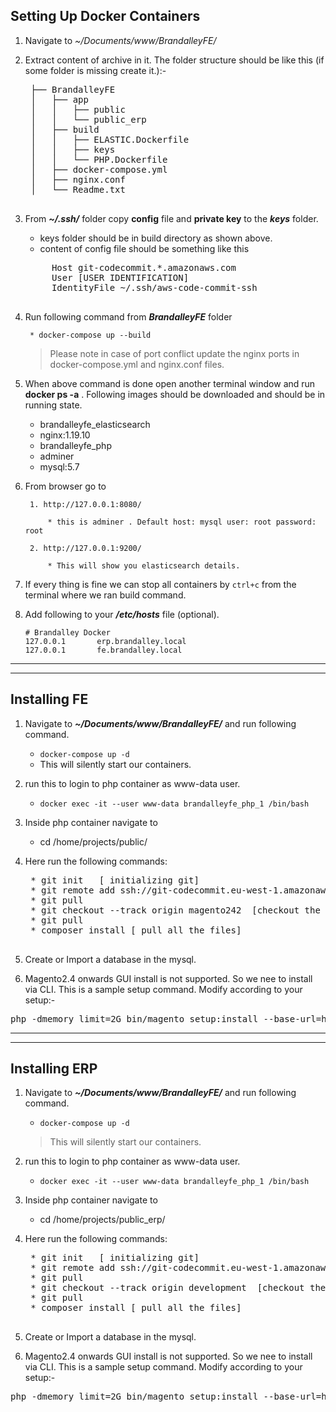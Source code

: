 
## Setting Up Docker Containers

1. Navigate to _~/Documents/www/BrandalleyFE/_

2. Extract content of archive in it. The folder structure should be like this (if some folder is missing create it.):-
    <pre>
    ├── BrandalleyFE
    │   ├── app
    │   │   ├── public
    │   │   └── public_erp
    │   ├── build
    │   │   ├── ELASTIC.Dockerfile
    │   │   ├── keys
    │   │   └── PHP.Dockerfile
    │   ├── docker-compose.yml
    │   ├── nginx.conf
    │   └── Readme.txt
    </pre>

3. From **_~/.ssh/_**  folder copy **config** file and **private key** to the **_keys_** folder. 
    * keys folder should be in build directory as shown above.
    * content of config file should be something like this
    <pre>
        Host git-codecommit.*.amazonaws.com
        User [USER IDENTIFICATION]
        IdentityFile ~/.ssh/aws-code-commit-ssh
    </pre>

4. Run following command from **_BrandalleyFE_** folder

        * docker-compose up --build

    > Please note in case of port conflict update the nginx ports in docker-compose.yml and nginx.conf files.

5. When above command is done open another terminal window and run **docker ps -a** . Following images should be downloaded and should be in running state.

    * brandalleyfe_elasticsearch
    * nginx:1.19.10             
    * brandalleyfe_php          
    * adminer                   
    * mysql:5.7

6. From browser go to 

        1. http://127.0.0.1:8080/ 

            * this is adminer . Default host: mysql user: root password: root
        
        2. http://127.0.0.1:9200/

            * This will show you elasticsearch details.

7. If every thing is fine we can stop all containers by `ctrl+c` from the terminal where we ran build command.

8. Add following to your **_/etc/hosts_** file (optional). 
    ```
    # Brandalley Docker 
    127.0.0.1       erp.brandalley.local
    127.0.0.1       fe.brandalley.local
    ```

---
---

## Installing FE

1. Navigate to **_~/Documents/www/BrandalleyFE/_**  and run following command.

    * `docker-compose up -d`
    * This will silently start our containers.

2. run this to login to php container as www-data user.
    * `docker exec -it --user www-data brandalleyfe_php_1 /bin/bash`

3. Inside php container navigate to 
    * cd /home/projects/public/

4. Here run the following commands:
    <pre>
    * git init   [ initializing git]
    * git remote add ssh://git-codecommit.eu-west-1.amazonaws.com/v1/repos/magento2-brandalley-frontend-project  [ adding remote]
    * git pull
    * git checkout --track origin magento242  [checkout the branch which supports 7.4]
    * git pull
    * composer install [ pull all the files]
    </pre>

5. Create or Import a database in the mysql.

6. Magento2.4 onwards GUI install is not supported. So we nee to install via CLI. This is a sample setup command. Modify according to your setup:- 
<pre>
php -dmemory_limit=2G bin/magento setup:install --base-url=http://fe.brandalley.local/ --db-host=brandalleyfe_mysql_1 --db-name=fe_db --db-user=root --db-password=root --admin-firstname=admin --admin-lastname=admin --admin-email=adminaa@admin.com --admin-user=adminaa --admin-password=admin123 --language=en_GB --currency=GBP --timezone=Europe/London --use-rewrites=1 --backend-frontname="admin" --session-save="db" --search-engine=elasticsearch7 --elasticsearch-host=elasticsearch --elasticsearch-index-prefix=magento2 --es-hosts="elasticsearch:9200"
</pre>

---
---

## Installing ERP

1. Navigate to **_~/Documents/www/BrandalleyFE/_**  and run following command.

    * `docker-compose up -d`
    >This will silently start our containers.

2. run this to login to php container as www-data user.
    * `docker exec -it --user www-data brandalleyfe_php_1 /bin/bash`

3. Inside php container navigate to 
    * cd /home/projects/public_erp/

4. Here run the following commands:
    <pre>
    * git init   [ initializing git]
    * git remote add ssh://git-codecommit.eu-west-1.amazonaws.com/v1/repos/magento2-brandalley-erp-project  [ adding remote]
    * git pull
    * git checkout --track origin development  [checkout the branch which supports 7.4]
    * git pull
    * composer install [ pull all the files]
    </pre>

5. Create or Import a database in the mysql.

6. Magento2.4 onwards GUI install is not supported. So we nee to install via CLI. This is a sample setup command. Modify according to your setup:- 
<pre>
php -dmemory_limit=2G bin/magento setup:install --base-url=http://erp.brandalley.local:81/ --db-host=barndalleyfe_mysql_1 --db-name=erp_db --db-user=root --db-password=root --admin-firstname=admin --admin-lastname=admin --admin-email=adminaa@admin.com --admin-user=adminaa --admin-password=admin123 --language=en_GB --currency=GBP --timezone=Europe/London --use-rewrites=1 --backend-frontname="admin" --session-save="db" --search-engine=elasticsearch7 --elasticsearch-host=elasticsearch --elasticsearch-index-prefix=magento_erp
</pre>
